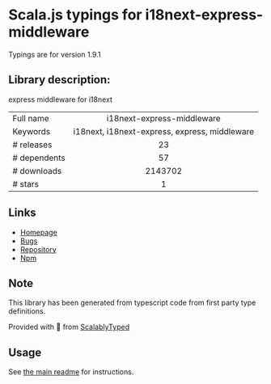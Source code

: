
# Scala.js typings for i18next-express-middleware

Typings are for version 1.9.1

## Library description:
express middleware for i18next

|                    |                 |
| ------------------ | :-------------: |
| Full name          | i18next-express-middleware |
| Keywords           | i18next, i18next-express, express, middleware |
| # releases         | 23 |
| # dependents       | 57 |
| # downloads        | 2143702 |
| # stars            | 1 |

## Links
- [Homepage](https://github.com/i18next/i18next-express-middleware)
- [Bugs](https://github.com/i18next/i18next-express-middleware/issues)
- [Repository](https://github.com/i18next/i18next-express-middleware)
- [Npm](https://www.npmjs.com/package/i18next-express-middleware)
    


## Note
This library has been generated from typescript code from first party type definitions.

Provided with :purple_heart: from [ScalablyTyped](https://github.com/oyvindberg/ScalablyTyped)

## Usage
See [the main readme](../../readme.md) for instructions.


